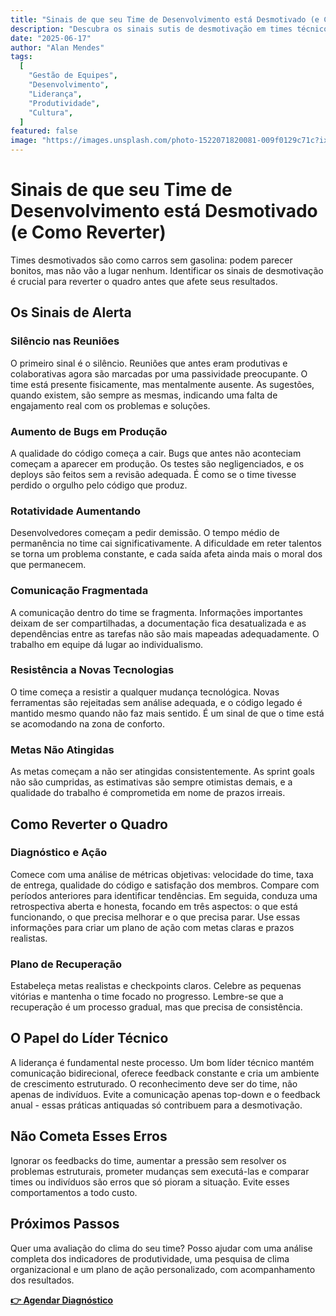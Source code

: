 ```yaml
---
title: "Sinais de que seu Time de Desenvolvimento está Desmotivado (e Como Reverter)"
description: "Descubra os sinais sutis de desmotivação em times técnicos e aprenda estratégias práticas para reverter o quadro antes que afete seus resultados."
date: "2025-06-17"
author: "Alan Mendes"
tags:
  [
    "Gestão de Equipes",
    "Desenvolvimento",
    "Liderança",
    "Produtividade",
    "Cultura",
  ]
featured: false
image: "https://images.unsplash.com/photo-1522071820081-009f0129c71c?ixlib=rb-1.2.1&auto=format&fit=crop&w=1200&q=80"
---
```


# Sinais de que seu Time de Desenvolvimento está Desmotivado (e Como Reverter)

Times desmotivados são como carros sem gasolina: podem parecer bonitos, mas não vão a lugar nenhum. Identificar os sinais de desmotivação é crucial para reverter o quadro antes que afete seus resultados.

## Os Sinais de Alerta

### Silêncio nas Reuniões

O primeiro sinal é o silêncio. Reuniões que antes eram produtivas e colaborativas agora são marcadas por uma passividade preocupante. O time está presente fisicamente, mas mentalmente ausente. As sugestões, quando existem, são sempre as mesmas, indicando uma falta de engajamento real com os problemas e soluções.

### Aumento de Bugs em Produção

A qualidade do código começa a cair. Bugs que antes não aconteciam começam a aparecer em produção. Os testes são negligenciados, e os deploys são feitos sem a revisão adequada. É como se o time tivesse perdido o orgulho pelo código que produz.

### Rotatividade Aumentando

Desenvolvedores começam a pedir demissão. O tempo médio de permanência no time cai significativamente. A dificuldade em reter talentos se torna um problema constante, e cada saída afeta ainda mais o moral dos que permanecem.

### Comunicação Fragmentada

A comunicação dentro do time se fragmenta. Informações importantes deixam de ser compartilhadas, a documentação fica desatualizada e as dependências entre as tarefas não são mais mapeadas adequadamente. O trabalho em equipe dá lugar ao individualismo.

### Resistência a Novas Tecnologias

O time começa a resistir a qualquer mudança tecnológica. Novas ferramentas são rejeitadas sem análise adequada, e o código legado é mantido mesmo quando não faz mais sentido. É um sinal de que o time está se acomodando na zona de conforto.

### Metas Não Atingidas

As metas começam a não ser atingidas consistentemente. As sprint goals não são cumpridas, as estimativas são sempre otimistas demais, e a qualidade do trabalho é comprometida em nome de prazos irreais.

## Como Reverter o Quadro

### Diagnóstico e Ação

Comece com uma análise de métricas objetivas: velocidade do time, taxa de entrega, qualidade do código e satisfação dos membros. Compare com períodos anteriores para identificar tendências. Em seguida, conduza uma retrospectiva aberta e honesta, focando em três aspectos: o que está funcionando, o que precisa melhorar e o que precisa parar. Use essas informações para criar um plano de ação com metas claras e prazos realistas.

### Plano de Recuperação

Estabeleça metas realistas e checkpoints claros. Celebre as pequenas vitórias e mantenha o time focado no progresso. Lembre-se que a recuperação é um processo gradual, mas que precisa de consistência.

## O Papel do Líder Técnico

A liderança é fundamental neste processo. Um bom líder técnico mantém comunicação bidirecional, oferece feedback constante e cria um ambiente de crescimento estruturado. O reconhecimento deve ser do time, não apenas de indivíduos. Evite a comunicação apenas top-down e o feedback anual - essas práticas antiquadas só contribuem para a desmotivação.

## Não Cometa Esses Erros

Ignorar os feedbacks do time, aumentar a pressão sem resolver os problemas estruturais, prometer mudanças sem executá-las e comparar times ou indivíduos são erros que só pioram a situação. Evite esses comportamentos a todo custo.

## Próximos Passos

Quer uma avaliação do clima do seu time? Posso ajudar com uma análise completa dos indicadores de produtividade, uma pesquisa de clima organizacional e um plano de ação personalizado, com acompanhamento dos resultados.

[**👉 Agendar Diagnóstico**](/#contato)
